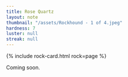 ```yaml
---
title: Rose Quartz
layout: note
thumbnail: "/assets/Rockhound - 1 of 4.jpeg"
hardness: 7
luster: null
streak: null
---
```

{% include rock-card.html rock=page %}

Coming soon.
